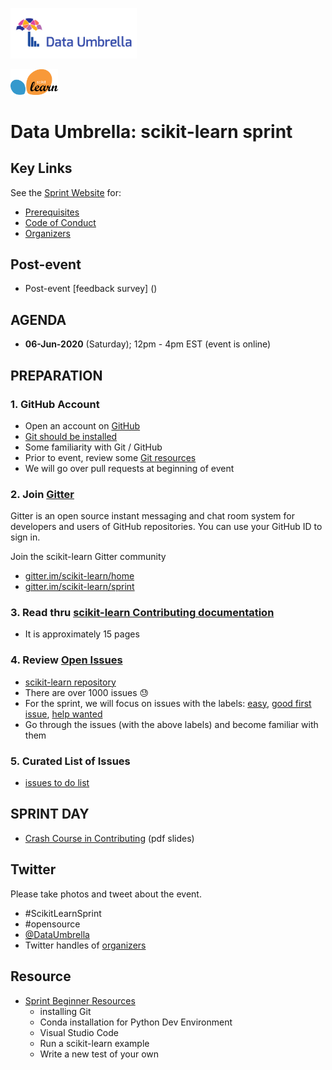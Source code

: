 

<p float="left">
  <img src="images/full logo-transparent copy.png" height="40%" width="40%" />
</p>
<p float="left">
    <img src="images/1280px-Scikit_learn_logo_small.svg.png" width="15%" height="15%" /> 
</p>

# Data Umbrella: scikit-learn sprint

## Key Links
See the [Sprint Website](https://sites.google.com/view/nyc-2020-scikit-sprint/home) for:  
- [Prerequisites](https://sites.google.com/view/nyc-2020-scikit-sprint/home)
- [Code of Conduct](https://www.dataumbrella.org/about/code-of-conduct)
- [Organizers](https://sites.google.com/view/nyc-2020-scikit-sprint/organizers)

## Post-event
- Post-event [feedback survey] ()

## AGENDA
- **06-Jun-2020** (Saturday); 12pm - 4pm EST (event is online)

## PREPARATION

### 1.  GitHub Account
- Open an account on [GitHub](https://github.com/)
- [Git should be installed](https://git-scm.com/book/en/v2/Getting-Started-Installing-Git)
- Some familiarity with Git / GitHub 
- Prior to event, review some [Git resources](https://github.com/reshamas/git-intro-workshop/blob/master/extra_resources/resource_git_tutorials.md) 
- We will go over pull requests at beginning of event

### 2.  Join [Gitter](https://gitter.im)
Gitter is an open source instant messaging and chat room system for developers and users of GitHub repositories.  You can use your GitHub ID to sign in. 

Join the scikit-learn Gitter community
* [gitter.im/scikit-learn/home](https://gitter.im/scikit-learn/home)
* [gitter.im/scikit-learn/sprint](https://gitter.im/scikit-learn/sprint)

### 3.  Read thru [scikit-learn Contributing documentation](http://scikit-learn.org/stable/developers/contributing.html)
* It is approximately 15 pages

### 4.  Review [Open Issues](https://github.com/scikit-learn/scikit-learn/issues) 
* [scikit-learn repository](https://github.com/scikit-learn/scikit-learn)
* There are over 1000 issues :sweat:
* For the sprint, we will focus on issues with the labels: [easy](https://github.com/scikit-learn/scikit-learn/issues?q=is%3Aissue+is%3Aopen+label%3AEasy), [good first issue](https://github.com/scikit-learn/scikit-learn/issues?q=is%3Aissue+is%3Aopen+label%3A"good+first+issue"), [help wanted](https://github.com/scikit-learn/scikit-learn/issues?q=is%3Aissue+is%3Aopen+label%3A"help+wanted")
* Go through the issues (with the above labels) and become familiar with them 

### 5.  Curated List of Issues
- [issues to do list](https://github.com/data-umbrella/2020-sklearn-sprint/projects/1)

## SPRINT DAY
- [Crash Course in Contributing](data-umbrella-sprint-intro.pdf) (pdf slides)

## Twitter
Please take photos and tweet about the event.
- #ScikitLearnSprint
- #opensource
- [@DataUmbrella](https://twitter.com/DataUmbrella)
- Twitter handles of [organizers](https://sites.google.com/view/nyc-2020-scikit-sprint/organizers)


## Resource
- [Sprint Beginner Resources](https://github.com/scikit-learn-inria-fondation/ParisSprintJanuary2020/blob/master/workshop.md) 
  - installing Git
  - Conda installation for Python Dev Environment
  - Visual Studio Code
  - Run a scikit-learn example
  - Write a new test of your own

